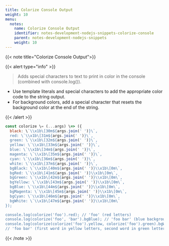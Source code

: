 ```yaml
---
title: Colorize Console Output
weight: 10
menu:
  notes:
    name: Colorize Console Output
    identifier: notes-development-nodejs-snippets-colorize-console
    parent: notes-development-nodejs-snippets
    weight: 10
---
```


{{< note title="Colorize Console Output">}}

{{< alert type="info" >}}

> Adds special characters to text to print in color in the console (combined with console.log()).

- Use template literals and special characters to add the appropriate color code to the string output.
- For background colors, add a special character that resets the background color at the end of the string.

{{< /alert >}}

```javascript
const colorize \= (...args) \=> ({
  black: \`\\x1b\[30m${args.join(' ')}\`,
  red: \`\\x1b\[31m${args.join(' ')}\`,
  green: \`\\x1b\[32m${args.join(' ')}\`,
  yellow: \`\\x1b\[33m${args.join(' ')}\`,
  blue: \`\\x1b\[34m${args.join(' ')}\`,
  magenta: \`\\x1b\[35m${args.join(' ')}\`,
  cyan: \`\\x1b\[36m${args.join(' ')}\`,
  white: \`\\x1b\[37m${args.join(' ')}\`,
  bgBlack: \`\\x1b\[40m${args.join(' ')}\\x1b\[0m\`,
  bgRed: \`\\x1b\[41m${args.join(' ')}\\x1b\[0m\`,
  bgGreen: \`\\x1b\[42m${args.join(' ')}\\x1b\[0m\`,
  bgYellow: \`\\x1b\[43m${args.join(' ')}\\x1b\[0m\`,
  bgBlue: \`\\x1b\[44m${args.join(' ')}\\x1b\[0m\`,
  bgMagenta: \`\\x1b\[45m${args.join(' ')}\\x1b\[0m\`,
  bgCyan: \`\\x1b\[46m${args.join(' ')}\\x1b\[0m\`,
  bgWhite: \`\\x1b\[47m${args.join(' ')}\\x1b\[0m\`
});

console.log(colorize('foo').red); // 'foo' (red letters)
console.log(colorize('foo', 'bar').bgBlue); // 'foo bar' (blue background)
console.log(colorize(colorize('foo').yellow, colorize('foo').green).bgWhite);
// 'foo bar' (first word in yellow letters, second word in green letters, white background for both)
```

{{< /note >}}
